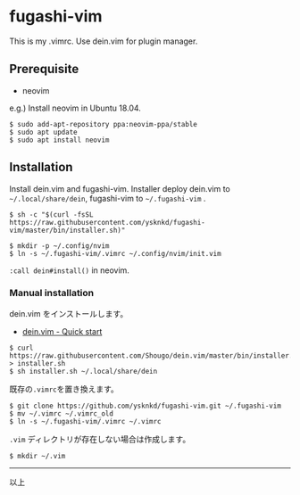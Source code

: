 # fugashi-vim

This is my .vimrc. Use dein.vim for plugin manager.
  
## Prerequisite

* neovim

e.g.) Install neovim in Ubuntu 18.04.

```console
$ sudo add-apt-repository ppa:neovim-ppa/stable
$ sudo apt update
$ sudo apt install neovim
```

## Installation

Install dein.vim and fugashi-vim. Installer deploy dein.vim to `~/.local/share/dein`, fugashi-vim to `~/.fugashi-vim` .

```console
$ sh -c "$(curl -fsSL https://raw.githubusercontent.com/ysknkd/fugashi-vim/master/bin/installer.sh)"
```

```console
$ mkdir -p ~/.config/nvim
$ ln -s ~/.fugashi-vim/.vimrc ~/.config/nvim/init.vim
```

`:call dein#install()` in neovim. 

### Manual installation

dein.vim をインストールします。

* [dein.vim - Quick start](https://github.com/Shougo/dein.vim#quick-start)


```console
$ curl https://raw.githubusercontent.com/Shougo/dein.vim/master/bin/installer.sh > installer.sh
$ sh installer.sh ~/.local/share/dein
```

既存の`.vimrc`を置き換えます。

```console
$ git clone https://github.com/ysknkd/fugashi-vim.git ~/.fugashi-vim
$ mv ~/.vimrc ~/.vimrc_old
$ ln -s ~/.fugashi-vim/.vimrc ~/.vimrc
```

`.vim` ディレクトリが存在しない場合は作成します。

```console
$ mkdir ~/.vim
```

---

以上

